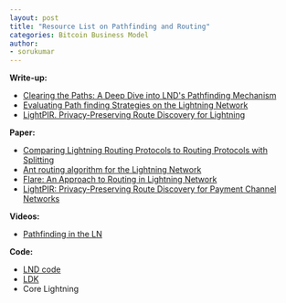 ```yaml
---
layout: post
title: "Resource List on Pathfinding and Routing"
categories: Bitcoin Business Model
author:
- sorukumar
---
```



**Write-up:**

 -  [Clearing the Paths: A Deep Dive into LND's Pathfinding Mechanism](https://lightning.engineering/posts/2024-04-11-pathfinding-1/) 
 -  [Evaluating Path finding Strategies on the Lightning Network](https://medium.com/@renepickhardt/evaluating-path-finding-strategies-on-the-lightning-network-238fe2fdf3d6) 
 - [LightPIR. Privacy-Preserving Route Discovery for Lightning](https://s-tikhomirov.github.io/lightpir/)


**Paper:**

 - [Comparing Lightning Routing Protocols to Routing Protocols with Splitting](https://repository.tudelft.nl/islandora/object/uuid:0bf2a223-d3b4-401c-967c-c11c300df5df/datastream/)
 - [Ant routing algorithm for the Lightning Network](https://arxiv.org/pdf/1807.00151)
 - [Flare: An Approach to Routing in Lightning Network](https://bitfury.com/content/downloads/whitepaper_flare_an_approach_to_routing_in_lightning_network_7_7_2016.pdf)
 - [LightPIR: Privacy-Preserving Route Discovery for Payment Channel Networks](https://arxiv.org/pdf/2104.04293)



**Videos:**

 - [Pathfinding in the LN](https://www.youtube.com/watch?v=NT_dMqB1xuA)

**Code:**

 - [LND code](https://github.com/lightningnetwork/lnd/blob/758ae6fbecfca6809bf6d51427717245c3c777db/routing/pathfind.go#L1047-L1079)
 - [LDK](https://github.com/lightningdevkit/rust-lightning/blob/7b4fb9da886a58b32ad6a286eb7a5cd9c1ed01cf/lightning/src/routing/scoring.rs)
 - Core Lightning

<!--stackedit_data:
eyJoaXN0b3J5IjpbNDgzNTIwMjkxLC0xODk3MjQ3NzY1LC02Nz
cxNDk3NzksMTkyMzQwMDEwOSw2MDg0MTEzOTAsNzMwOTk4MTE2
XX0=
-->